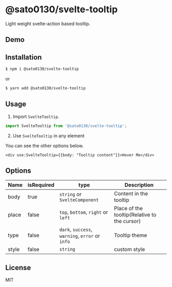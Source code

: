 # @sato0130/svelte-tooltip

Light weight svelte-action based tooltip.

## Demo

## Installation

```bash
$ npm i @sato0130/svelte-tooltip
```

or

```bash
$ yarn add @sato0130/svelte-tooltip
```

## Usage

1. Import `SvelteTooltip`.

```typescript
import SvelteTooltip from '@sato0130/svelte-tooltip';
```

2. Use `SvelteTooltip` in any element

You can see the other options below.

```svelte
<div use:SvelteTooltip={{body: "Tooltip content"}}>Hover Me</div>
```

## Options

| Name      | isRequired | type | Description |
| --- | ---|---|---|
| body      | true       | `string` or `SvelteComponent`       | Content in the tooltip       |
| place   | false        |`top`, `bottom`, `right` or `left`        | Place of the tooltip(Relative to the cursor)       |
| type   | false        |`dark`, `success`, `warning`, `error` or `info`| Tooltip theme        |
| style   | false        |`string`| custom style     |


## License

MIT